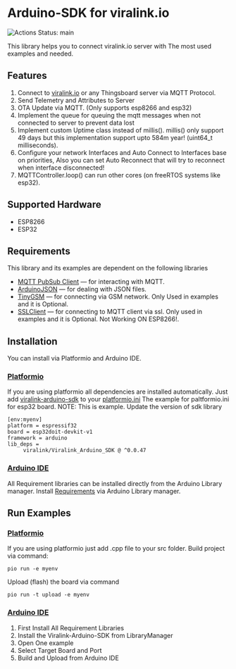 # Arduino-SDK for viralink.io

![Actions Status: main](https://github.com/viralinkio/Arduino-SDK/workflows/PlatformIO%20CI/badge.svg)

This library helps you to connect viralink.io server with The most used examples and needed.

## Features
1. Connect to [viralink.io](https://viralink.io) or any Thingsboard server via MQTT Protocol.
2. Send Telemetry and Attributes to Server
3. OTA Update via MQTT. (Only supports esp8266 and esp32)
4. Implement the queue for queuing the mqtt messages when not connected to server to prevent data lost
5. Implement custom Uptime class instead of millis(). millis() only support 49 days but this implementation support upto 584m year! (uint64_t milliseconds).
6. Configure your network Interfaces and Auto Connect to Interfaces base on priorities, Also you can set Auto Reconnect that will try to reconnect when interface disconnected!
7. MQTTController.loop() can run other cores (on freeRTOS systems like esp32). 

## Supported Hardware
  * ESP8266
  * ESP32 

## Requirements

This library and its examples are dependent on the following libraries
 - [MQTT PubSub Client](https://github.com/knolleary/pubsubclient) — for interacting with MQTT.
 - [ArduinoJSON](https://github.com/bblanchon/ArduinoJson) — for dealing with JSON files.
 - [TinyGSM](https://github.com/vshymanskyy/TinyGSM) — for connecting via GSM network. Only Used in examples and it is Optional.
 - [SSLClient](https://github.com/OPEnSLab-OSU/SSLClient) — for connecting to MQTT client via ssl. Only used in examples and it is Optional. Not Working ON ESP8266!.

## Installation
You can install via Platformio and Arduino IDE. 

### [Platformio](https://platformio.org/)
If you are using platformio all dependencies are installed automatically. Just add [viralink-arduino-sdk](https://platformio.org/lib/show/12005/Viralink_Arduino_SDK/installation) to your [platformio.ini](https://docs.platformio.org/en/latest/projectconf/index.html)
The example for paltformio.ini for esp32 board. 
NOTE: This is example. Update the version of sdk library
```
[env:myenv]
platform = espressif32
board = esp32doit-devkit-v1
framework = arduino
lib_deps =
     viralink/Viralink_Arduino_SDK @ ^0.0.47
```

### [Arduino IDE](https://www.arduino.cc/en/software)
All Requirement libraries can be installed directly from the Arduino Library manager.
Install [Requirements](#Requirements) via Arduino Library manager.

## Run Examples
### [Platformio](https://platformio.org/)
If you are using platformio just add .cpp file to your src folder.
Build project via command:
```
pio run -e myenv
```
Upload (flash) the board via command
```
pio run -t upload -e myenv
```

### [Arduino IDE](https://www.arduino.cc/en/software)
1. First Install All Requirement Libraries
2. Install the Viralink-Arduino-SDK from LibraryManager
3. Open One example
4. Select Target Board and Port
5. Build and Upload from Arduino IDE
